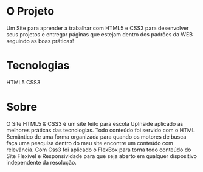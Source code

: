 # O Projeto
Um Site para aprender a trabalhar com HTML5 e CSS3 para desenvolver seus projetos e entregar páginas que estejam dentro dos padrões da WEB seguindo as boas práticas!

# Tecnologias
HTML5
CSS3

# Sobre
O Site HTML5 & CSS3 é um site feito para escola UpInside aplicado as melhores práticas das tecnologias.
Todo conteúdo foi servido com o HTML Semântico de uma forma organizada para quando os motores de busca faça uma pesquisa dentro do meu site encontre um conteúdo com relevância.
Com Css3 foi aplicado o FlexBox para torna todo conteúdo do Site Flexível e Responsividade para que seja aberto em qualquer dispositivo independente da resolução.


